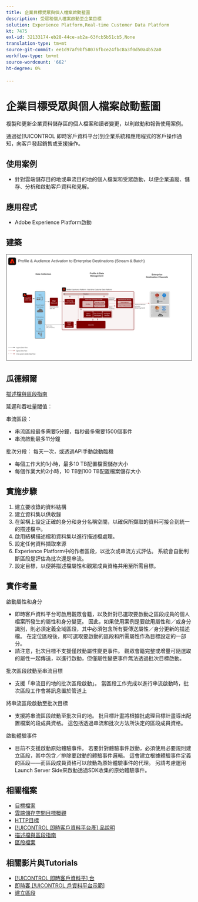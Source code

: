 ```yaml
---
title: 企業目標受眾與個人檔案啟動藍圖
description: 受眾和個人檔案啟動至企業目標
solution: Experience Platform,Real-time Customer Data Platform
kt: 7475
exl-id: 32133174-eb28-44ce-ab2a-63fcb5b51cb5,None
translation-type: tm+mt
source-git-commit: ee1d97af9bf58076fbce24fbc8a3f0d50a4b52a0
workflow-type: tm+mt
source-wordcount: '662'
ht-degree: 0%

---
```


# 企業目標受眾與個人檔案啟動藍圖

複製和更新企業資料儲存區的個人檔案和讀者變更，以利啟動和報告使用案例。

通過從[!UICONTROL 即時客戶資料平台]到企業系統和應用程式的客戶操作通知，向客戶發起銷售或支援操作。

## 使用案例

* 針對雲端儲存目的地或串流目的地的個人檔案和受眾啟動，以便企業追蹤、儲存、分析和啟動客戶資料和見解。

## 應用程式

* Adobe Experience Platform啟動

## 建築

<img src="assets/enterprise_destination.svg" alt="企業啟動方案的參考架構" style="border:1px solid #4a4a4a" />

## 瓜德賴爾

[描述檔與區段指南](https://experienceleague.adobe.com/docs/experience-platform/profile/guardrails.html?lang=en)

延遲和吞吐量閾值：

串流區段：

* 串流區段最多需要5分鐘，每秒最多需要1500個事件
* 串流啟動最多11分鐘

批次分段：
每天一次，或透過API手動啟動臨機

* 每個工作大約1小時，最多10 TB配置檔案儲存大小
* 每個作業大約2小時，10 TB到100 TB配置檔案儲存大小

## 實施步驟

1. 建立要收錄的資料結構
1. 建立資料集以供收錄
1. 在架構上設定正確的身分和身分名稱空間，以確保所擷取的資料可接合到統一的描述檔中。
1. 啟用結構描述檔和資料集以進行描述檔處理。
1. 設定任何資料擷取來源
1. Experience Platform中的作者區段，以批次或串流方式評估。 系統會自動判斷區段是評估為批次還是串流。
1. 設定目標，以便將描述檔屬性和觀眾成員資格共用至所需目標。

## 實作考量

啟動屬性和身分

* 即時客戶資料平台可啟用觀眾會籍，以及針對已選取要啟動之區段成員的個人檔案所發生的屬性和身分變更。 因此，如果使用案例是要啟用屬性和／或身分識別，則必須定義全域區段，其中必須包含所有要傳送屬性／身分更新的描述檔。 在定位區段後，即可選取要啟動的區段和所需屬性作為目標設定的一部分。
* 請注意，批次目標不支援僅啟動屬性變更事件。 觀眾會籍完整或增量可隨選取的屬性一起傳送，以進行啟動，但僅屬性變更事件無法透過批次目標啟動。

批次區段啟動至串流目標

* 支援「串流目的地的批次區段啟動」。 當區段工作完成以進行串流啟動時，批次區段工作會將訊息置於管道上

將串流區段啟動至批次目標

* 支援將串流區段啟動至批次目的地。 批目標計畫將根據批處理目標計畫導出配置檔案的段成員資格。 這包括透過串流和批次方法所決定的區段成員資格。

啟動體驗事件

* 目前不支援啟動原始體驗事件。 若要針對體驗事件啟動，必須使用必要規則建立區段，其中包含／排除要啟動的體驗事件邏輯。 這會建立根據體驗事件定義的區段——而區段成員資格可以啟動為原始體驗事件的代理。 另請考慮運用Launch Server Side來啟動透過SDK收集的原始體驗事件。

## 相關檔案

* [目標檔案](https://experienceleague.adobe.com/docs/experience-platform/destinations/catalog/overview.html)
* [雲端儲存空間目標概觀](https://experienceleague.adobe.com/docs/experience-platform/destinations/catalog/cloud-storage/overview.html?lang=en#catalog)
* [HTTP目標](https://experienceleague.adobe.com/docs/experience-platform/destinations/catalog/http-destination.html?lang=en#overview)
* [[!UICONTROL 即時客戶資料平台產] 品說明](https://helpx.adobe.com/legal/product-descriptions/real-time-customer-data-platform.html)
* [描述檔與區段指南](https://experienceleague.adobe.com/docs/experience-platform/profile/guardrails.html?lang=en)
* [區段檔案](https://experienceleague.adobe.com/docs/experience-platform/segmentation/api/streaming-segmentation.html)

## 相關影片與Tutorials

* [[!UICONTROL 即時客戶資料平] 台](https://experienceleague.adobe.com/docs/platform-learn/tutorials/application-services/rtcdp/understanding-the-real-time-customer-data-platform.html)
* [即時客 [!UICONTROL 戶資料平台示範]](https://experienceleague.adobe.com/docs/platform-learn/tutorials/application-services/rtcdp/demo.html)
* [建立區段](https://experienceleague.adobe.com/docs/platform-learn/tutorials/segments/create-segments.html)
